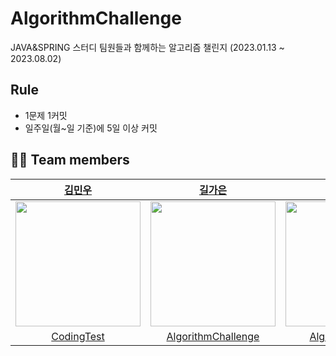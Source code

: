 # AlgorithmChallenge
JAVA&SPRING 스터디 팀원들과 함께하는 알고리즘 챌린지 (2023.01.13 ~ 2023.08.02)

## Rule
- 1문제 1커밋
- 일주일(월~일 기준)에 5일 이상 커밋




## 🧑‍💻 Team members
<div align="center">
    
| [김민우](https://github.com/kmw2378) | [길가은](https://github.com/rlfrkdms1) | [최보현](https://github.com/Brilly-Bohyun) |
| :-: | :-: | :-: |
| <img src="https://user-images.githubusercontent.com/83744709/212283218-78f4db00-6530-411e-becc-d93161f81035.png" width="200"> | <img src="https://user-images.githubusercontent.com/83744709/212281564-acac7f5c-ce83-45e2-8b3c-1579f5f6898a.png" width="200"> | <img src="https://user-images.githubusercontent.com/83744709/212281310-471a7dd8-11a9-4d01-83aa-8a6338b24bc3.png" width="200"> |
| [CodingTest](https://github.com/kmw2378/CodingTest) | [AlgorithmChallenge](https://github.com/rlfrkdms1/AlgorithmChallenge) |[Algorithm-Diary](https://github.com/Brilly-Bohyun/Algorithm-Diary) |
</div>
